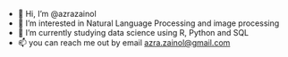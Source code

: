 - 👋 Hi, I’m @azrazainol
- 👀 I’m interested in Natural Language Processing and image processing
- 🌱 I’m currently studying data science using R, Python and SQL
- 📫 you can reach me out by email azra.zainol@gmail.com 

<!---
azrazainol/azrazainol is a ✨ special ✨ repository because its `README.md` (this file) appears on your GitHub profile.
You can click the Preview link to take a look at your changes.

- 💞️ I’m looking to collaborate on ...
--->
